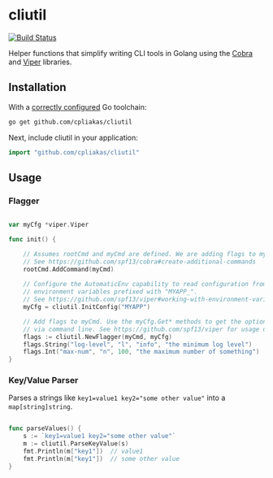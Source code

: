 # cliutil

[![Build Status](https://travis-ci.org/cpliakas/cliutil.svg?branch=master)](https://travis-ci.org/cpliakas/cliutil)

Helper functions that simplify writing CLI tools in Golang using the
[Cobra](https://github.com/spf13/cobra) and [Viper](https://github.com/spf13/viper)
libraries.

## Installation

With a [correctly configured](https://golang.org/doc/install#testing) Go toolchain:

```sh
go get github.com/cpliakas/cliutil
```

Next, include cliutil in your application:

```go
import "github.com/cpliakas/cliutil"
```

## Usage

### Flagger

```go

var myCfg *viper.Viper

func init() {

	// Assumes rootCmd and myCmd are defined. We are adding flags to myCmd.
	// See https://github.com/spf13/cobra#create-additional-commands
	rootCmd.AddCommand(myCmd)
    
	// Configure the AutomaticEnv capability to read configuration from
    // environment variables prefixed with "MYAPP_".
    // See https://github.com/spf13/viper#working-with-environment-variables
	myCfg = cliutil.InitConfig("MYAPP")

    // Add flags to myCmd. Use the myCfg.Get* methods to get the options passed
    // via command line. See https://github.com/spf13/viper for usage docs.
	flags := cliutil.NewFlagger(myCmd, myCfg)
	flags.String("log-level", "l", "info", "the minimum log level")
	flags.Int("max-num", "n", 100, "the maximum number of something")
}
```

### Key/Value Parser

Parses a strings like `key1=value1 key2="some other value"` into a
`map[string]string`.

```go

func parseValues() {
	s := `key1=value1 key2="some other value"`
    m := cliutil.ParseKeyValue(s)
	fmt.Println(m["key1"])  // value1
	fmt.Println(m["key1"])  // some other value
}

```
